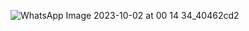
![WhatsApp Image 2023-10-02 at 00 14 34_40462cd2](https://github.com/Aasimbhat/news-app/assets/90784719/1dc1d3cd-0dee-44ae-9e3b-6e6918514cbd)
